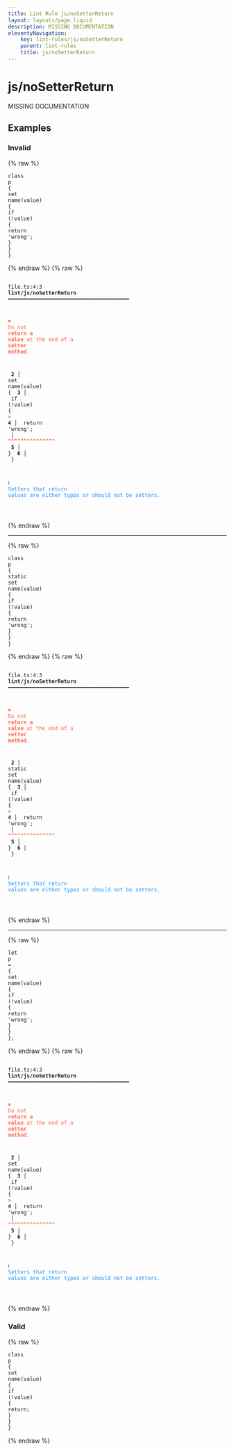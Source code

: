 ```yaml
---
title: Lint Rule js/noSetterReturn
layout: layouts/page.liquid
description: MISSING DOCUMENTATION
eleventyNavigation:
	key: lint-rules/js/noSetterReturn
	parent: lint-rules
	title: js/noSetterReturn
---
```


# js/noSetterReturn

MISSING DOCUMENTATION

<!-- EVERYTHING BELOW IS AUTOGENERATED. SEE SCRIPTS FOLDER FOR UPDATE SCRIPTS hash(985e4f8e01ce5930d446d3ab35c6d24aca1f8370) -->

## Examples
### Invalid
{% raw %}<pre class="language-text"><code class="language-text"><span class="token keyword">class</span> <span class="token variable">p</span> <span class="token punctuation">{</span>
	<span class="token variable">set</span> <span class="token variable">name</span><span class="token punctuation">(</span><span class="token variable">value</span><span class="token punctuation">)</span> <span class="token punctuation">{</span>
		<span class="token keyword">if</span> <span class="token punctuation">(</span><span class="token operator">!</span><span class="token variable">value</span><span class="token punctuation">)</span> <span class="token punctuation">{</span>
			<span class="token keyword">return</span> <span class="token string">&apos;wrong&apos;</span><span class="token punctuation">;</span>
		<span class="token punctuation">}</span>
	<span class="token punctuation">}</span>
<span class="token punctuation">}</span></code></pre>{% endraw %}
{% raw %}<pre class="language-text"><code class="language-text">
 <span style="text-decoration-style: dotted;">file.ts:4:3</span> <strong>lint/js/noSetterReturn</strong> ━━━━━━━━━━━━━━━━━━━━━━━━━━━━━━━━━━━━━━━

  <strong><span style="color: Tomato;">✖ </span></strong><span style="color: Tomato;">Do not </span><span style="color: Tomato;"><strong>return a value</strong></span><span style="color: Tomato;"> at the end of a </span><span style="color: Tomato;"><strong>setter method</strong></span><span style="color: Tomato;">.</span>

  <strong>  2</strong><strong> │ </strong>  <span class="token variable">set</span> <span class="token variable">name</span><span class="token punctuation">(</span><span class="token variable">value</span><span class="token punctuation">)</span> <span class="token punctuation">{</span>
  <strong>  3</strong><strong> │ </strong>    <span class="token keyword">if</span> <span class="token punctuation">(</span><span class="token operator">!</span><span class="token variable">value</span><span class="token punctuation">)</span> <span class="token punctuation">{</span>
  <strong><span style="color: Tomato;">></span></strong><strong> 4</strong><strong> │ </strong>      <span class="token keyword">return</span> <span class="token string">&apos;wrong&apos;</span><span class="token punctuation">;</span>
     <strong> │ </strong>      <span style="color: Tomato;"><strong>^</strong></span><span style="color: Tomato;"><strong>^</strong></span><span style="color: Tomato;"><strong>^</strong></span><span style="color: Tomato;"><strong>^</strong></span><span style="color: Tomato;"><strong>^</strong></span><span style="color: Tomato;"><strong>^</strong></span><span style="color: Tomato;"><strong>^</strong></span><span style="color: Tomato;"><strong>^</strong></span><span style="color: Tomato;"><strong>^</strong></span><span style="color: Tomato;"><strong>^</strong></span><span style="color: Tomato;"><strong>^</strong></span><span style="color: Tomato;"><strong>^</strong></span><span style="color: Tomato;"><strong>^</strong></span><span style="color: Tomato;"><strong>^</strong></span><span style="color: Tomato;"><strong>^</strong></span>
  <strong>  5</strong><strong> │ </strong>    <span class="token punctuation">}</span>
  <strong>  6</strong><strong> │ </strong>  <span class="token punctuation">}</span>

  <strong><span style="color: DodgerBlue;">ℹ </span></strong><span style="color: DodgerBlue;">Setters that return values are either typos or should not be setters.</span>

</code></pre>{% endraw %}

---------------

{% raw %}<pre class="language-text"><code class="language-text"><span class="token keyword">class</span> <span class="token variable">p</span> <span class="token punctuation">{</span>
	<span class="token variable">static</span> <span class="token variable">set</span> <span class="token variable">name</span><span class="token punctuation">(</span><span class="token variable">value</span><span class="token punctuation">)</span> <span class="token punctuation">{</span>
		<span class="token keyword">if</span> <span class="token punctuation">(</span><span class="token operator">!</span><span class="token variable">value</span><span class="token punctuation">)</span> <span class="token punctuation">{</span>
			<span class="token keyword">return</span> <span class="token string">&apos;wrong&apos;</span><span class="token punctuation">;</span>
		<span class="token punctuation">}</span>
	<span class="token punctuation">}</span>
<span class="token punctuation">}</span></code></pre>{% endraw %}
{% raw %}<pre class="language-text"><code class="language-text">
 <span style="text-decoration-style: dotted;">file.ts:4:3</span> <strong>lint/js/noSetterReturn</strong> ━━━━━━━━━━━━━━━━━━━━━━━━━━━━━━━━━━━━━━━

  <strong><span style="color: Tomato;">✖ </span></strong><span style="color: Tomato;">Do not </span><span style="color: Tomato;"><strong>return a value</strong></span><span style="color: Tomato;"> at the end of a </span><span style="color: Tomato;"><strong>setter method</strong></span><span style="color: Tomato;">.</span>

  <strong>  2</strong><strong> │ </strong>  <span class="token variable">static</span> <span class="token variable">set</span> <span class="token variable">name</span><span class="token punctuation">(</span><span class="token variable">value</span><span class="token punctuation">)</span> <span class="token punctuation">{</span>
  <strong>  3</strong><strong> │ </strong>    <span class="token keyword">if</span> <span class="token punctuation">(</span><span class="token operator">!</span><span class="token variable">value</span><span class="token punctuation">)</span> <span class="token punctuation">{</span>
  <strong><span style="color: Tomato;">></span></strong><strong> 4</strong><strong> │ </strong>      <span class="token keyword">return</span> <span class="token string">&apos;wrong&apos;</span><span class="token punctuation">;</span>
     <strong> │ </strong>      <span style="color: Tomato;"><strong>^</strong></span><span style="color: Tomato;"><strong>^</strong></span><span style="color: Tomato;"><strong>^</strong></span><span style="color: Tomato;"><strong>^</strong></span><span style="color: Tomato;"><strong>^</strong></span><span style="color: Tomato;"><strong>^</strong></span><span style="color: Tomato;"><strong>^</strong></span><span style="color: Tomato;"><strong>^</strong></span><span style="color: Tomato;"><strong>^</strong></span><span style="color: Tomato;"><strong>^</strong></span><span style="color: Tomato;"><strong>^</strong></span><span style="color: Tomato;"><strong>^</strong></span><span style="color: Tomato;"><strong>^</strong></span><span style="color: Tomato;"><strong>^</strong></span><span style="color: Tomato;"><strong>^</strong></span>
  <strong>  5</strong><strong> │ </strong>    <span class="token punctuation">}</span>
  <strong>  6</strong><strong> │ </strong>  <span class="token punctuation">}</span>

  <strong><span style="color: DodgerBlue;">ℹ </span></strong><span style="color: DodgerBlue;">Setters that return values are either typos or should not be setters.</span>

</code></pre>{% endraw %}

---------------

{% raw %}<pre class="language-text"><code class="language-text"><span class="token keyword">let</span> <span class="token variable">p</span> <span class="token operator">=</span> <span class="token punctuation">{</span>
	<span class="token variable">set</span> <span class="token variable">name</span><span class="token punctuation">(</span><span class="token variable">value</span><span class="token punctuation">)</span> <span class="token punctuation">{</span>
		<span class="token keyword">if</span> <span class="token punctuation">(</span><span class="token operator">!</span><span class="token variable">value</span><span class="token punctuation">)</span> <span class="token punctuation">{</span>
			<span class="token keyword">return</span> <span class="token string">&apos;wrong&apos;</span><span class="token punctuation">;</span>
		<span class="token punctuation">}</span>
	<span class="token punctuation">}</span>
<span class="token punctuation">}</span><span class="token punctuation">;</span></code></pre>{% endraw %}
{% raw %}<pre class="language-text"><code class="language-text">
 <span style="text-decoration-style: dotted;">file.ts:4:3</span> <strong>lint/js/noSetterReturn</strong> ━━━━━━━━━━━━━━━━━━━━━━━━━━━━━━━━━━━━━━━

  <strong><span style="color: Tomato;">✖ </span></strong><span style="color: Tomato;">Do not </span><span style="color: Tomato;"><strong>return a value</strong></span><span style="color: Tomato;"> at the end of a </span><span style="color: Tomato;"><strong>setter method</strong></span><span style="color: Tomato;">.</span>

  <strong>  2</strong><strong> │ </strong>  <span class="token variable">set</span> <span class="token variable">name</span><span class="token punctuation">(</span><span class="token variable">value</span><span class="token punctuation">)</span> <span class="token punctuation">{</span>
  <strong>  3</strong><strong> │ </strong>    <span class="token keyword">if</span> <span class="token punctuation">(</span><span class="token operator">!</span><span class="token variable">value</span><span class="token punctuation">)</span> <span class="token punctuation">{</span>
  <strong><span style="color: Tomato;">></span></strong><strong> 4</strong><strong> │ </strong>      <span class="token keyword">return</span> <span class="token string">&apos;wrong&apos;</span><span class="token punctuation">;</span>
     <strong> │ </strong>      <span style="color: Tomato;"><strong>^</strong></span><span style="color: Tomato;"><strong>^</strong></span><span style="color: Tomato;"><strong>^</strong></span><span style="color: Tomato;"><strong>^</strong></span><span style="color: Tomato;"><strong>^</strong></span><span style="color: Tomato;"><strong>^</strong></span><span style="color: Tomato;"><strong>^</strong></span><span style="color: Tomato;"><strong>^</strong></span><span style="color: Tomato;"><strong>^</strong></span><span style="color: Tomato;"><strong>^</strong></span><span style="color: Tomato;"><strong>^</strong></span><span style="color: Tomato;"><strong>^</strong></span><span style="color: Tomato;"><strong>^</strong></span><span style="color: Tomato;"><strong>^</strong></span><span style="color: Tomato;"><strong>^</strong></span>
  <strong>  5</strong><strong> │ </strong>    <span class="token punctuation">}</span>
  <strong>  6</strong><strong> │ </strong>  <span class="token punctuation">}</span>

  <strong><span style="color: DodgerBlue;">ℹ </span></strong><span style="color: DodgerBlue;">Setters that return values are either typos or should not be setters.</span>

</code></pre>{% endraw %}
### Valid
{% raw %}<pre class="language-text"><code class="language-text"><span class="token keyword">class</span> <span class="token variable">p</span> <span class="token punctuation">{</span>
	<span class="token variable">set</span> <span class="token variable">name</span><span class="token punctuation">(</span><span class="token variable">value</span><span class="token punctuation">)</span> <span class="token punctuation">{</span>
		<span class="token keyword">if</span> <span class="token punctuation">(</span><span class="token operator">!</span><span class="token variable">value</span><span class="token punctuation">)</span> <span class="token punctuation">{</span>
			<span class="token keyword">return</span><span class="token punctuation">;</span>
		<span class="token punctuation">}</span>
	<span class="token punctuation">}</span>
<span class="token punctuation">}</span></code></pre>{% endraw %}
